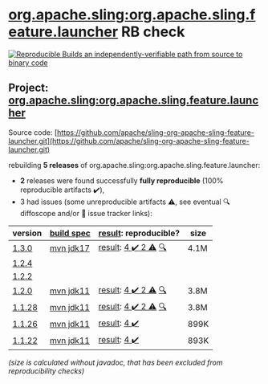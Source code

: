 [org.apache.sling:org.apache.sling.feature.launcher](https://search.maven.org/artifact/org.apache.sling/org.apache.sling.feature.launcher/) RB check
=======

[![Reproducible Builds](https://reproducible-builds.org/images/logos/rb.svg) an independently-verifiable path from source to binary code](https://reproducible-builds.org/)

## Project: [org.apache.sling:org.apache.sling.feature.launcher](https://search.maven.org/artifact/org.apache.sling/org.apache.sling.feature.launcher/)

Source code: [https://github.com/apache/sling-org-apache-sling-feature-launcher.git](https://github.com/apache/sling-org-apache-sling-feature-launcher.git)

rebuilding **5 releases** of org.apache.sling:org.apache.sling.feature.launcher:
- **2** releases were found successfully **fully reproducible** (100% reproducible artifacts :heavy_check_mark:),
- 3 had issues (some unreproducible artifacts :warning:, see eventual :mag: diffoscope and/or :memo: issue tracker links):

| version | [build spec](/BUILDSPEC.md) | [result](https://reproducible-builds.org/docs/jvm/): reproducible? | size |
| -- | --------- | ------ | -- |
| [1.3.0](https://search.maven.org/artifact/org.apache.sling/org.apache.sling.feature.launcher/1.3.0/pom) | [mvn jdk17](org.apache.sling.feature.launcher-1.3.0.buildspec) | [result](org.apache.sling.feature.launcher-1.3.0.buildinfo): [4 :heavy_check_mark:  2 :warning:](org.apache.sling.feature.launcher-1.3.0.buildcompare) [:mag:](org.apache.sling.feature.launcher-1.3.0.diffoscope) | 4.1M |
| [1.2.4](https://search.maven.org/artifact/org.apache.sling/org.apache.sling.feature.launcher/1.2.4/pom) | | | |
| [1.2.2](https://search.maven.org/artifact/org.apache.sling/org.apache.sling.feature.launcher/1.2.2/pom) | | | |
| [1.2.0](https://search.maven.org/artifact/org.apache.sling/org.apache.sling.feature.launcher/1.2.0/pom) | [mvn jdk11](org.apache.sling.feature.launcher-1.2.0.buildspec) | [result](org.apache.sling.feature.launcher-1.2.0.buildinfo): [4 :heavy_check_mark:  2 :warning:](org.apache.sling.feature.launcher-1.2.0.buildcompare) [:mag:](org.apache.sling.feature.launcher-1.2.0.diffoscope) | 3.8M |
| [1.1.28](https://search.maven.org/artifact/org.apache.sling/org.apache.sling.feature.launcher/1.1.28/pom) | [mvn jdk11](org.apache.sling.feature.launcher-1.1.28.buildspec) | [result](org.apache.sling.feature.launcher-1.1.28.buildinfo): [4 :heavy_check_mark:  2 :warning:](org.apache.sling.feature.launcher-1.1.28.buildcompare) [:mag:](org.apache.sling.feature.launcher-1.1.28.diffoscope) | 3.8M |
| [1.1.26](https://search.maven.org/artifact/org.apache.sling/org.apache.sling.feature.launcher/1.1.26/pom) | [mvn jdk11](org.apache.sling.feature.launcher-1.1.26.buildspec) | [result](org.apache.sling.feature.launcher-1.1.26.buildinfo): [4 :heavy_check_mark: ](org.apache.sling.feature.launcher-1.1.26.buildcompare) | 899K |
| [1.1.22](https://search.maven.org/artifact/org.apache.sling/org.apache.sling.feature.launcher/1.1.22/pom) | [mvn jdk11](org.apache.sling.feature.launcher-1.1.22.buildspec) | [result](org.apache.sling.feature.launcher-1.1.22.buildinfo): [4 :heavy_check_mark: ](org.apache.sling.feature.launcher-1.1.22.buildcompare) | 893K |

<i>(size is calculated without javadoc, that has been excluded from reproducibility checks)</i>
